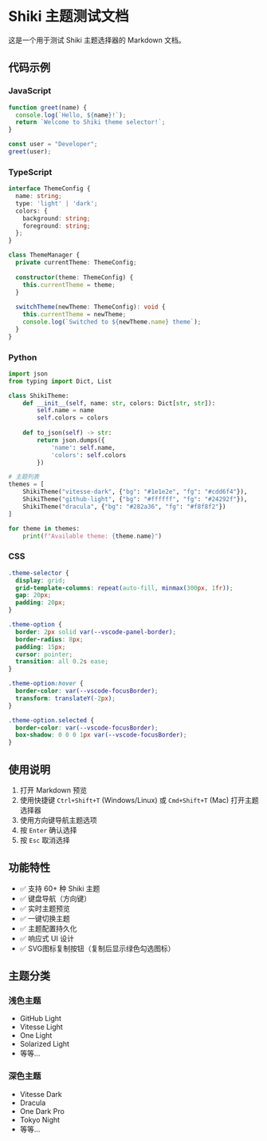 # Shiki 主题测试文档

这是一个用于测试 Shiki 主题选择器的 Markdown 文档。

## 代码示例

### JavaScript
```javascript
function greet(name) {
  console.log(`Hello, ${name}!`);
  return `Welcome to Shiki theme selector!`;
}

const user = "Developer";
greet(user);
```

### TypeScript
```typescript
interface ThemeConfig {
  name: string;
  type: 'light' | 'dark';
  colors: {
    background: string;
    foreground: string;
  };
}

class ThemeManager {
  private currentTheme: ThemeConfig;
  
  constructor(theme: ThemeConfig) {
    this.currentTheme = theme;
  }
  
  switchTheme(newTheme: ThemeConfig): void {
    this.currentTheme = newTheme;
    console.log(`Switched to ${newTheme.name} theme`);
  }
}
```

### Python
```python
import json
from typing import Dict, List

class ShikiTheme:
    def __init__(self, name: str, colors: Dict[str, str]):
        self.name = name
        self.colors = colors
    
    def to_json(self) -> str:
        return json.dumps({
            'name': self.name,
            'colors': self.colors
        })

# 主题列表
themes = [
    ShikiTheme("vitesse-dark", {"bg": "#1e1e2e", "fg": "#cdd6f4"}),
    ShikiTheme("github-light", {"bg": "#ffffff", "fg": "#24292f"}),
    ShikiTheme("dracula", {"bg": "#282a36", "fg": "#f8f8f2"})
]

for theme in themes:
    print(f"Available theme: {theme.name}")
```

### CSS
```css
.theme-selector {
  display: grid;
  grid-template-columns: repeat(auto-fill, minmax(300px, 1fr));
  gap: 20px;
  padding: 20px;
}

.theme-option {
  border: 2px solid var(--vscode-panel-border);
  border-radius: 8px;
  padding: 15px;
  cursor: pointer;
  transition: all 0.2s ease;
}

.theme-option:hover {
  border-color: var(--vscode-focusBorder);
  transform: translateY(-2px);
}

.theme-option.selected {
  border-color: var(--vscode-focusBorder);
  box-shadow: 0 0 0 1px var(--vscode-focusBorder);
}
```

## 使用说明

1. 打开 Markdown 预览
2. 使用快捷键 `Ctrl+Shift+T` (Windows/Linux) 或 `Cmd+Shift+T` (Mac) 打开主题选择器
3. 使用方向键导航主题选项
4. 按 `Enter` 确认选择
5. 按 `Esc` 取消选择

## 功能特性

- ✅ 支持 60+ 种 Shiki 主题
- ✅ 键盘导航（方向键）
- ✅ 实时主题预览
- ✅ 一键切换主题
- ✅ 主题配置持久化
- ✅ 响应式 UI 设计
- ✅ SVG图标复制按钮（复制后显示绿色勾选图标）

## 主题分类

### 浅色主题
- GitHub Light
- Vitesse Light  
- One Light
- Solarized Light
- 等等...

### 深色主题
- Vitesse Dark
- Dracula
- One Dark Pro
- Tokyo Night
- 等等...
